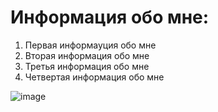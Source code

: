 # Информация обо мне:
1. Первая информауция обо мне
2. Вторая информация обо мне
3. Третья информация обо мне
4. Четвертая информация обо мне


![image](https://user-images.githubusercontent.com/110557601/235845436-1deae31f-da68-4ce8-8a0a-fa7ee44e6b37.png)
